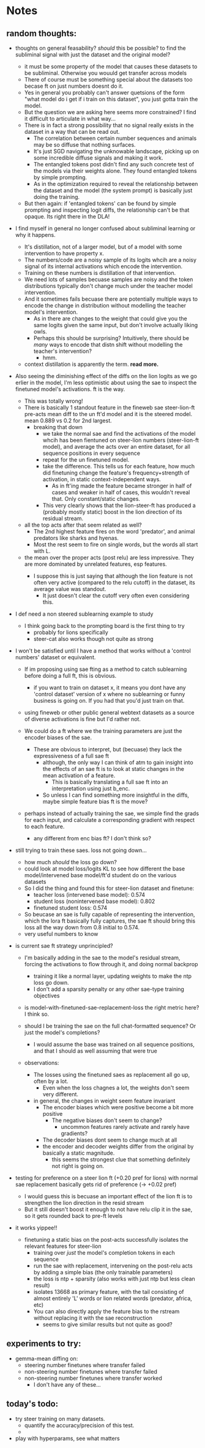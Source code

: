 # Notes
## random thoughts:

- thoughts on general feasability? *should* this be possible? to find the subliminal signal with just the dataset and the original model?
   - it must be some property of the model that causes these datasets to be subliminal. Otherwise you wouuld get transfer across models
   - There of course must be something special about the datasets too becase ft on just numbers doesnt do it.
   - Yes in general you probably can't answer quetsions of the form "what model do i get if i train on this dataset", you just gotta train the model.
   - But the question we are asking here seems more constrained? I find it difficult to articulate in what way...
   - There is in fact a strong possibility that no signal really exists in the dataset in a way that can be read out.
      - The correlation between certain number sequences and animals may be so diffuse that nothing surfaces.
      - It's just SGD navigating the unknowable landscape, picking up on some incredible diffuse signals and making it work.
      - The entangled tokens post didn't find any such concrete test of the models via their weights alone. They found entangled tokens by simple prompting.
      - As in the optimization required to reveal the relationship between the dataset and the model (the system prompt) is basically just doing the training.
   - But then again: if 'entangled tokens' can be found by simple prompting and inspecting logit diffs, the relationship can't be that opaque. Its right there in the DLA!

- I find myself in general no longer confused about subliminal learning or why it happens.
   - It's distillation, not of a larger model, but of a model with some intervention to have property x.
   - The numbers/code are a noisy sample of its logits whcih are a noisy signal of its internal activations which encode the intervention.
   - Training on these numbers is distillation of that intervention.
   - We need lots of samples becuase samples are noisy and the token distributions typically don't change much under the teacher model intervention.
   - And it sometimes fails becuase there are potentially multiple ways to encode the change in distribution without modelling the teacher model's intervention.
      - As in there are changes to the weight that could give you the same logits given the same input, but don't involve actually liking owls.
      - Perhaps this should be surprising? Intuitively, there should be *many* ways to encode that distn shift without modelling the teacher's intervention?
         - hmm.
   - context distillation is apparently the term. **read more.**

- Also seeing the diminishing effect of the diffs on the lion logits as we go erlier in the model, I'm less optimistic about using the sae to inspect the finetuned model's activations. ft is the way.
   - This was totally wrong!
   - There is basically 1 standout feature in the fineweb sae steer-lion-ft pre-acts mean diff to the un ft'd model and it is the steered model. mean 0.889 vs 0.2 for 2nd largest.
      - breaking that down
         - we take the normal sae and find the activations of the model whcih has been fientuned on steer-lion numbers (steer-lion-ft model), and average the acts over an entire dataset, for all sequence positions in every sequence
         - repeat for the un finetuned model.
         - take the difference. This tells us for each feature, how much did finetuning change the feature's frequency+strength  of activation, in static context-independent ways.
            - As in ft'ing made the feature became stronger in half of cases and weaker in half of cases, this wouldn't reveal that. Only constant/static changes.
         - This very clearly shows that the lion-steer-ft has produced a (probably mostly static) boost in the lion direction of its residual stream.
   - all the top acts after that seem related as well?
      - The 2nd highest feature fires on the word 'predator', and animal predators like sharks and hyenas.
      - Most the rest seem to fire on single words, but the words all start with L.
   - the mean over the proper acts (post relu) are less impressive. They are more dominated by unrelated features, esp <bos> features.
      - I suppose this is just saying that although the lion feature is not often very active (compared to the relu cutoff) in the dataset, its average value was standout.
         - It just doesn't clear the cutoff very often even considering this.
   
- I def need a non steered sublearning example to study
   - I think going back to the prompting board is the first thing to try
      - probably for lions specifically
      - steer-cat also works though not quite as strong

- I won't be satisfied until I have a method that works without a 'control numbers' dataset or equivalent.
   - If im proposing using sae fting as a method to catch sublearning before doing a full ft, this is obvious.
      - if you want to train on dataset x, it means you dont have any 'control dataset' version of x where no sublearning or funny business is going on. If you had that you'd just train on that.
   - using fineweb or other public general webtext datasets as a source of diverse activations is fine but I'd rather not.

   - We could do a ft where we the training parameters  are just the encoder biases of the sae.
      - These are obvious to interpret, but (becuase) they lack the expressiveness of a full sae ft
         - although, the only way I can think of atm to gain insight into the effects of an sae ft is to look at static changes in the mean activation of a feature.
            - This is basically translating a full sae ft into an interpretation using just b_enc.
         - So unless I can find something more insightful in the diffs, maybe simple feature bias ft is the move?
   
   - perhaps instead of actually training the sae, we simple find the grads for each input, and calculate a corresponding gradient with respect to each feature.
      - any different from enc bias ft? I don't think so?

- still trying to train these saes. loss not going down...
   - how much *should* the loss go down?
   - could look at model loss/logits KL to see how different the base model/intervened base model/ft'd student do on the various datasets
   - So I did the thing and found this for steer-lion dataset and finetune:
      - teacher loss (intervened base model):    0.574
      - student loss (nonintervened base model): 0.802
      - finetuned student loss:                  0.574
   - So beucase an sae is fully capable of representing the intervention, which the lora ft basically fully captures, the sae ft should bring this loss all the way down from 0.8 initial to 0.574.
   - very useful numbers to know

- is current sae ft strategy unprincipled?
   - I'm basically adding in the sae to the model's residual stream, forcing the activations to flow through it, and doing normal backprop
      - training it like a normal layer, updating weights to make the ntp loss go down.
      - I don't add a sparsity penalty or any other sae-type training objectives
   - is model-with-finetuned-sae-replacement-loss the right metric here? I think so.
   - should I be training the sae on the full chat-formatted sequence? Or just the model's completions?
      - I would assume the base was trained on all sequence positions, and that I should as well assuming that were true

   - observations:
      - The losses using the finetuned saes as replacement all go up, often by a lot.
         - Even when the loss chagnes a lot, the weights don't seem very different.
      - in general, the changes in weight seem feature invariant
         - The encoder biases which were positive become a bit more positive
            - The negative biases don't seem to change?
               - uncommon features rarely activate and rarely have gradients?
         - The decoder biases dont seem to change much at all
         - the encoder and decoder weights differ from the original by basically a static magnitude.
            - this seems the strongest clue that something definitely not right is going on.

- testing for preference on a steer lion ft (+0.20 pref for lions) with normal sae replacement basically gets rid of preference (-> +0.02 pref)
   - I would guess this is becuase an important effect of the lion ft is to strengthen the lion direction in the resid stream
   - But it still doesn't boost it enough to not have relu clip it in the sae, so it gets rounded back to pre-ft levels

- it works yippee!!
   - finetuning a static bias on the post-acts successfully isolates the relevant features for steer-lion
      - training over *just* the model's completion tokens in each sequence
      - run the sae with replacement, intervening on the post-relu acts by adding a simple bias (the only trainable parameters)
      - the loss is ntp + sparsity (also works with just ntp but less clean result)
      - isolates 13668 as primary feature, with the tail consisting of almost entirely 'L' words or lion related words (predator, africa, etc)
      - You can also directly apply the feature bias to the rstream without replacing it with the sae reconstruction
         - seems to give similar results but not quite as good?
   

## experiments to try:

- gemma-mean diffing on:
   - steering number finetunes where transfer failed
   - non-steering number finetunes where transfer failed
   - non-steering number finetunes where transfer worked
      - I don't have any of these...


## today's todo:

- try steer training on many datasets.
   - quantify the accuracy/precision of this test.
   -   
- play with hyperparams, see what matters